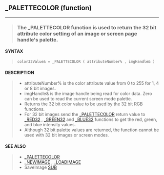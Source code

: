 ## _PALETTECOLOR (function)
---
<blockquote>

### The _PALETTECOLOR function is used to return the 32 bit attribute color setting of an image or screen page handle's palette.

</blockquote>

#### SYNTAX

<blockquote>

`color32Value& = _PALETTECOLOR ( attributeNumber% , imgHandle& )`

</blockquote>

#### DESCRIPTION

<blockquote>

* attributeNumber% is the color attribute value from 0 to 255 for 1, 4 or 8 bit images.
* imgHandle& is the image handle being read for color data. Zero can be used to read the current screen mode palette.
* Returns the 32 bit color value to be used by the 32 bit RGB functions.
* For 32 bit images send the [_PALETTECOLOR](./_PALETTECOLOR.md) return value to [_RED32](./_RED32.md) , [_GREEN32](./_GREEN32.md) and [_BLUE32](./_BLUE32.md) functions to get the red, green, and blue intensity values.
* Although 32 bit palette values are returned, the function cannot be used with 32 bit images or screen modes.


</blockquote>

#### SEE ALSO

<blockquote>

* [_PALETTECOLOR](./_PALETTECOLOR.md)
* [_NEWIMAGE](./_NEWIMAGE.md) , [_LOADIMAGE](./_LOADIMAGE.md)
* SaveImage [SUB](./SUB.md)

</blockquote>

